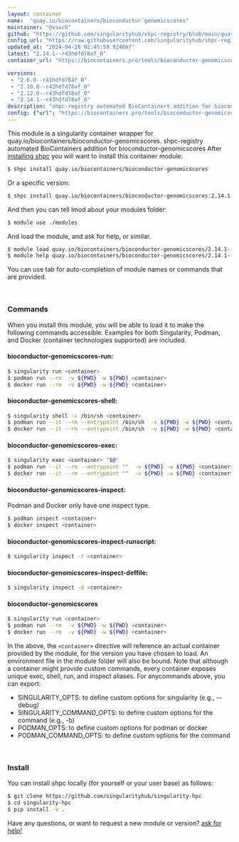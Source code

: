 ```yaml
---
layout: container
name:  "quay.io/biocontainers/bioconductor-genomicscores"
maintainer: "@vsoch"
github: "https://github.com/singularityhub/shpc-registry/blob/main/quay.io/biocontainers/bioconductor-genomicscores/container.yaml"
config_url: "https://raw.githubusercontent.com/singularityhub/shpc-registry/main/quay.io/biocontainers/bioconductor-genomicscores/container.yaml"
updated_at: "2024-04-28 02:45:59.924867"
latest: "2.14.1--r43hdfd78af_0"
container_url: "https://biocontainers.pro/tools/bioconductor-genomicscores"

versions:
 - "2.6.0--r41hdfd78af_0"
 - "2.10.0--r42hdfd78af_0"
 - "2.12.0--r43hdfd78af_0"
 - "2.14.1--r43hdfd78af_0"
description: "shpc-registry automated BioContainers addition for bioconductor-genomicscores"
config: {"url": "https://biocontainers.pro/tools/bioconductor-genomicscores", "maintainer": "@vsoch", "description": "shpc-registry automated BioContainers addition for bioconductor-genomicscores", "latest": {"2.14.1--r43hdfd78af_0": "sha256:9052f8de1f55be392d3822200745905f18c11fa8b2665fd6dde57ab739db0caf"}, "tags": {"2.6.0--r41hdfd78af_0": "sha256:85e37c88267e15433747d682dd3bf636e7c6ecdc6399c88d1b3f3e06d01c2def", "2.10.0--r42hdfd78af_0": "sha256:a51847a99cfd5f616c478c72095695f6e00f066cba9bc4bb323b58d44e4ecf6a", "2.12.0--r43hdfd78af_0": "sha256:25bafdc8745459e94dda06ac7725f5689dcd2713e0dd54625245fd63f249533f", "2.14.1--r43hdfd78af_0": "sha256:9052f8de1f55be392d3822200745905f18c11fa8b2665fd6dde57ab739db0caf"}, "docker": "quay.io/biocontainers/bioconductor-genomicscores"}
---
```


This module is a singularity container wrapper for quay.io/biocontainers/bioconductor-genomicscores.
shpc-registry automated BioContainers addition for bioconductor-genomicscores
After [installing shpc](#install) you will want to install this container module:


```bash
$ shpc install quay.io/biocontainers/bioconductor-genomicscores
```

Or a specific version:

```bash
$ shpc install quay.io/biocontainers/bioconductor-genomicscores:2.14.1--r43hdfd78af_0
```

And then you can tell lmod about your modules folder:

```bash
$ module use ./modules
```

And load the module, and ask for help, or similar.

```bash
$ module load quay.io/biocontainers/bioconductor-genomicscores/2.14.1--r43hdfd78af_0
$ module help quay.io/biocontainers/bioconductor-genomicscores/2.14.1--r43hdfd78af_0
```

You can use tab for auto-completion of module names or commands that are provided.

<br>

### Commands

When you install this module, you will be able to load it to make the following commands accessible.
Examples for both Singularity, Podman, and Docker (container technologies supported) are included.

#### bioconductor-genomicscores-run:

```bash
$ singularity run <container>
$ podman run --rm  -v ${PWD} -w ${PWD} <container>
$ docker run --rm  -v ${PWD} -w ${PWD} <container>
```

#### bioconductor-genomicscores-shell:

```bash
$ singularity shell -s /bin/sh <container>
$ podman run --it --rm --entrypoint /bin/sh  -v ${PWD} -w ${PWD} <container>
$ docker run --it --rm --entrypoint /bin/sh  -v ${PWD} -w ${PWD} <container>
```

#### bioconductor-genomicscores-exec:

```bash
$ singularity exec <container> "$@"
$ podman run --it --rm --entrypoint ""  -v ${PWD} -w ${PWD} <container> "$@"
$ docker run --it --rm --entrypoint ""  -v ${PWD} -w ${PWD} <container> "$@"
```

#### bioconductor-genomicscores-inspect:

Podman and Docker only have one inspect type.

```bash
$ podman inspect <container>
$ docker inspect <container>
```

#### bioconductor-genomicscores-inspect-runscript:

```bash
$ singularity inspect -r <container>
```

#### bioconductor-genomicscores-inspect-deffile:

```bash
$ singularity inspect -d <container>
```



#### bioconductor-genomicscores

```bash
$ singularity run <container>
$ podman run --rm  -v ${PWD} -w ${PWD} <container>
$ docker run --rm  -v ${PWD} -w ${PWD} <container>
```


In the above, the `<container>` directive will reference an actual container provided
by the module, for the version you have chosen to load. An environment file in the
module folder will also be bound. Note that although a container
might provide custom commands, every container exposes unique exec, shell, run, and
inspect aliases. For anycommands above, you can export:

 - SINGULARITY_OPTS: to define custom options for singularity (e.g., --debug)
 - SINGULARITY_COMMAND_OPTS: to define custom options for the command (e.g., -b)
 - PODMAN_OPTS: to define custom options for podman or docker
 - PODMAN_COMMAND_OPTS: to define custom options for the command

<br>

### Install

You can install shpc locally (for yourself or your user base) as follows:

```bash
$ git clone https://github.com/singularityhub/singularity-hpc
$ cd singularity-hpc
$ pip install -e .
```

Have any questions, or want to request a new module or version? [ask for help!](https://github.com/singularityhub/singularity-hpc/issues)